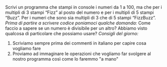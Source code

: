 Scrivi un programma che stampi in console i numeri da 1 a 100,
ma che per i multipli di 3 stampi “Fizz” al posto del numero e per i multipli di 5 stampi “Buzz”.
Per i numeri che sono sia multipli di 3 che di 5 stampi “FizzBuzz”.
*Prima di partire a scrivere codice poniamoci qualche domanda:*
Come faccio a sapere se un numero è divisibile per un altro?
Abbiamo visto qualcosa di particolare che possiamo usare?
*Consigli del giorno:*
1. Scriviamo sempre prima dei commenti in italiano per capire cosa vogliamo fare
2. Proviamo ad immaginare le operazioni che vogliamo far svolgere al nostro programma così come lo faremmo "a mano"